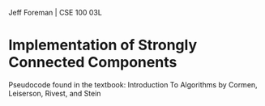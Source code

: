 Jeff Foreman | CSE 100 03L

# Implementation of Strongly Connected Components
Pseudocode found in the textbook:
Introduction To Algorithms by Cormen, Leiserson, Rivest, and Stein
